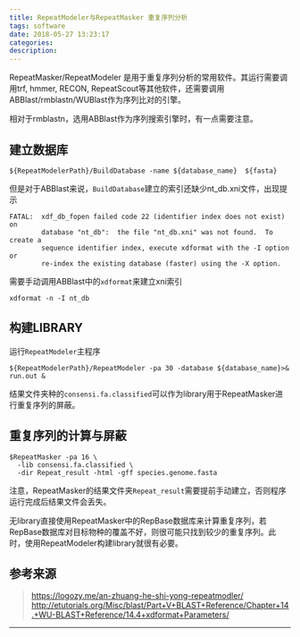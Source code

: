 ```yaml
---
title: RepeatModeler与RepeatMasker 重复序列分析
tags: software
date: 2018-05-27 13:23:17
categories:
description: 
---
```

<p class="description">RepeatMasker/RepeatModeler 是用于重复序列分析的常用软件。其运行需要调用trf, hmmer,  RECON, RepeatScout等其他软件，还需要调用ABBlast/rmblastn/WUBlast作为序列比对的引擎。</p>
<!-- more -->
相对于rmblastn，选用ABBlast作为序列搜索引擎时，有一点需要注意。

## 建立数据库
```shell
${RepeatModelerPath}/BuildDatabase -name ${database_name}  ${fasta}
```
但是对于ABBlast来说，`BuildDatabase`建立的索引还缺少nt_db.xni文件，出现提示
```shell
FATAL:  xdf_db_fopen failed code 22 (identifier index does not exist) on
        database "nt_db":  the file "nt_db.xni" was not found.  To create a
        sequence identifier index, execute xdformat with the -I option or
        re-index the existing database (faster) using the -X option.
```
需要手动调用ABBlast中的`xdformat`来建立xni索引

```shell
xdformat -n -I nt_db
```
## 构建LIBRARY 

运行`RepeatModeler`主程序

```shell
${RepeatModelerPath}/RepeatModeler -pa 30 -database ${database_name}>& run.out &
```
结果文件夹种的`consensi.fa.classified`可以作为library用于RepeatMasker进行重复序列的屏蔽。
## 重复序列的计算与屏蔽
```shell
$RepeatMasker -pa 16 \
  -lib consensi.fa.classified \
  -dir Repeat_result -html -gff species.genome.fasta
```

注意，RepeatMasker的结果文件夹`Repeat_result`需要提前手动建立，否则程序运行完成后结果文件会丢失。

无library直接使用RepeatMasker中的RepBase数据库来计算重复序列，若RepBase数据库对目标物种的覆盖不好，则很可能只找到较少的重复序列。此时，使用RepeatModeler构建library就很有必要。

## 参考来源

> https://logozy.me/an-zhuang-he-shi-yong-repeatmodler/
> http://etutorials.org/Misc/blast/Part+V+BLAST+Reference/Chapter+14.+WU-BLAST+Reference/14.4+xdformat+Parameters/

<hr />